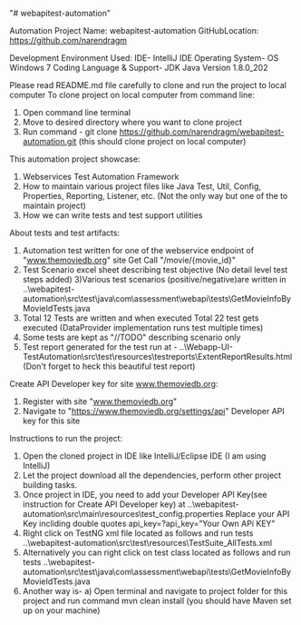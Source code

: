 "# webapitest-automation" 

Automation Project Name: webapitest-automation
GitHubLocation: https://github.com/narendragm

Development Environment Used:
IDE- IntelliJ IDE
Operating System- OS Windows 7
Coding Language & Support- JDK Java Version 1.8.0_202

Please read README.md file carefully to clone and run the project to local computer
To clone project on local computer from command line:
1) Open command line terminal 
2) Move to desired directory where you want to clone project
3) Run command -
git clone https://github.com/narendragm/webapitest-automation.git
(this should clone project on local computer)

This automation project showcase:
1) Webservices Test Automation Framework
2) How to maintain various project files like Java Test, Util, Config, Properties, Reporting, Listener, etc.
(Not the only way but one of the to maintain project)
3) How we can write tests and test support utilities
 
About tests and test artifacts:
1) Automation test written for one of the webservice endpoint of "www.themoviedb.org" site
Get Call  "/movie/{movie_id}"
2) Test Scenario excel sheet describing test objective (No detail level test steps added) 
3)Various test scenarios (positive/negative)are written in
..\webapitest-automation\src\test\java\com\assessment\webapi\tests\GetMovieInfoByMovieIdTests.java
5) Total 12 Tests are written and when executed Total 22 test gets executed (DataProvider implementation runs test multiple times)
6) Some tests are kept as "//TODO" describing scenario only
7) Test report generated for the test run at -
..\Webapp-UI-TestAutomation\src\test\resources\testreports\ExtentReportResults.html (Don't forget to heck this beautiful test report)

Create API Developer key for site www.themoviedb.org:
1) Register with site "www.themoviedb.org"
2) Navigate to "https://www.themoviedb.org/settings/api" Developer API key for this site


Instructions to run the project:
1) Open the cloned project in IDE like IntelliJ/Eclipse IDE (I am using IntelliJ)
2) Let the project download all the dependencies, perform other project building tasks.
3) Once project in IDE, you need to add your Developer API Key(see instruction for Create API Developer key)
at ..\webapitest-automation\src\main\resources\test_config.properties
Replace your API Key incliding double quotes
api_key=?api_key=”Your Own APi KEY”
4) Right click on TestNG xml file located as follows and run tests
..\webapitest-automation\src\test\resources\TestSuite_AllTests.xml
5) Alternatively you can right click on test class located as follows and run tests
..\webapitest-automation\src\test\java\com\assessment\webapi\tests\GetMovieInfoByMovieIdTests.java
6) Another way is-
a) Open terminal and navigate to project folder for this project and run command
mvn clean install (you should have Maven set up on your machine)
